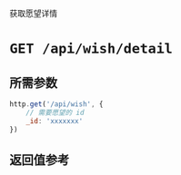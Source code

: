 获取愿望详情

# `GET /api/wish/detail` 

## 所需参数

``` js
http.get('/api/wish', {
    // 需要愿望的 id 
    _id: 'xxxxxxx'
})
```

## 返回值参考 
